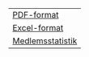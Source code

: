 | |
|-|
|[PDF-format](SENIOR/losen/SrS_MATRIKEL_2024_2024-03-31.pdf)|
|[Excel-format](SENIOR/losen/SrS_MATRIKEL%20_2024_2024-03-31.xlsx)|
|[Medlemsstatistik](SENIOR/losen/Medlemsantal_SrS.pdf)|
